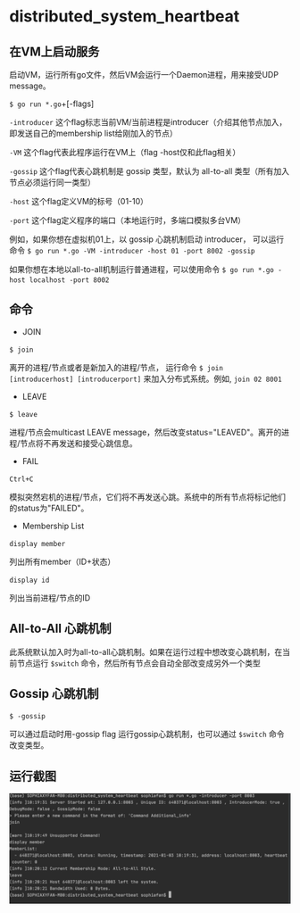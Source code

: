 # distributed_system_heartbeat

## 在VM上启动服务

启动VM，运行所有go文件，然后VM会运行一个Daemon进程，用来接受UDP message。


`$ go run *.go`+[-flags]

`-introducer`  这个flag标志当前VM/当前进程是introducer（介绍其他节点加入，即发送自己的membership list给刚加入的节点）

`-VM` 这个flag代表此程序运行在VM上（flag -host仅和此flag相关）

`-gossip` 这个flag代表心跳机制是 gossip 类型，默认为 all-to-all 类型（所有加入节点必须运行同一类型）

`-host` 这个flag定义VM的标号（01-10）

`-port` 这个flag定义程序的端口（本地运行时，多端口模拟多台VM）

例如，如果你想在虚拟机01上，以 gossip 心跳机制启动 introducer， 可以运行命令 `$ go run *.go -VM -introducer -host 01 -port 8002 -gossip`

如果你想在本地以all-to-all机制运行普通进程，可以使用命令 `$ go run *.go -host localhost -port 8002`


## 命令

* JOIN

`$ join`

离开的进程/节点或者是新加入的进程/节点， 运行命令 `$ join [introducerhost] [introducerport]`  来加入分布式系统。例如, `join 02 8001`

* LEAVE

`$ leave`

进程/节点会multicast LEAVE message，然后改变status="LEAVED"。离开的进程/节点将不再发送和接受心跳信息。

* FAIL

`Ctrl+C`

模拟突然宕机的进程/节点，它们将不再发送心跳。系统中的所有节点将标记他们的status为"FAILED"。

* Membership List

`display member`

列出所有member（ID+状态）

`display id`

列出当前进程/节点的ID

## All-to-All 心跳机制

此系统默认加入时为all-to-all心跳机制。如果在运行过程中想改变心跳机制，在当前节点运行 `$switch` 命令，然后所有节点会自动全部改变成另外一个类型


## Gossip 心跳机制
`$ -gossip`

可以通过启动时用-gossip flag 运行gossip心跳机制，也可以通过 `$switch` 命令改变类型。

## 运行截图

![image](https://github.com/sophia-xxx/distributed_system_heartbeat/blob/master/img/51609642085_.pic_hd.jpg)
